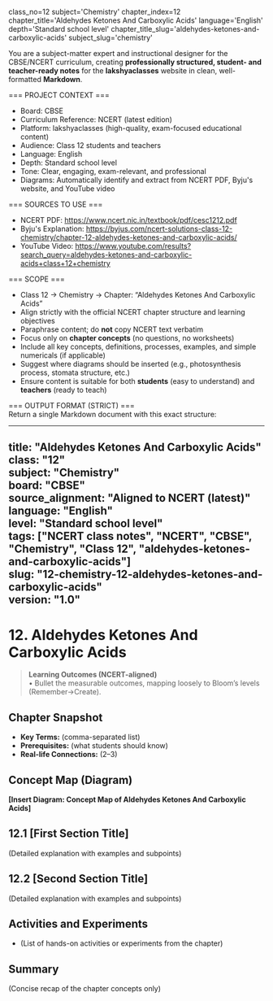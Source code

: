 class_no=12
subject='Chemistry'
chapter_index=12
chapter_title='Aldehydes Ketones And Carboxylic Acids'
language='English'
depth='Standard school level'
chapter_title_slug='aldehydes-ketones-and-carboxylic-acids'
subject_slug='chemistry'

You are a subject-matter expert and instructional designer for the CBSE/NCERT curriculum, creating **professionally structured, student- and teacher-ready notes** for the **lakshyaclasses** website in clean, well-formatted **Markdown**.

=== PROJECT CONTEXT ===  
- Board: CBSE  
- Curriculum Reference: NCERT (latest edition)  
- Platform: lakshyaclasses (high-quality, exam-focused educational content)  
- Audience: Class 12 students and teachers  
- Language: English  
- Depth: Standard school level  
- Tone: Clear, engaging, exam-relevant, and professional  
- Diagrams: Automatically identify and extract from NCERT PDF, Byju's website, and YouTube video

=== SOURCES TO USE ===  
- NCERT PDF: https://www.ncert.nic.in/textbook/pdf/cesc1212.pdf  
- Byju's Explanation: https://byjus.com/ncert-solutions-class-12-chemistry/chapter-12-aldehydes-ketones-and-carboxylic-acids/  
- YouTube Video: https://www.youtube.com/results?search_query=aldehydes-ketones-and-carboxylic-acids+class+12+chemistry

=== SCOPE ===  
- Class 12 → Chemistry → Chapter: “Aldehydes Ketones And Carboxylic Acids”  
- Align strictly with the official NCERT chapter structure and learning objectives  
- Paraphrase content; do **not** copy NCERT text verbatim  
- Focus only on **chapter concepts** (no questions, no worksheets)  
- Include all key concepts, definitions, processes, examples, and simple numericals (if applicable)  
- Suggest where diagrams should be inserted (e.g., photosynthesis process, stomata structure, etc.)  
- Ensure content is suitable for both **students** (easy to understand) and **teachers** (ready to teach)

=== OUTPUT FORMAT (STRICT) ===  
Return a single Markdown document with this exact structure:

---
title: "Aldehydes Ketones And Carboxylic Acids"  
class: "12"  
subject: "Chemistry"  
board: "CBSE"  
source_alignment: "Aligned to NCERT (latest)"  
language: "English"  
level: "Standard school level"  
tags: ["NCERT class notes", "NCERT", "CBSE", "Chemistry", "Class 12", "aldehydes-ketones-and-carboxylic-acids"]  
slug: "12-chemistry-12-aldehydes-ketones-and-carboxylic-acids"  
version: "1.0"  
---

# 12. Aldehydes Ketones And Carboxylic Acids

> **Learning Outcomes (NCERT-aligned)**  
> • Bullet the measurable outcomes, mapping loosely to Bloom’s levels (Remember→Create).

## Chapter Snapshot  
- **Key Terms:** (comma-separated list)  
- **Prerequisites:** (what students should know)  
- **Real-life Connections:** (2–3)

## Concept Map (Diagram)  
<!-- Diagram will be extracted from sources. Placeholder below. -->  
**[Insert Diagram: Concept Map of Aldehydes Ketones And Carboxylic Acids]**

## 12.1 [First Section Title]  
(Detailed explanation with examples and subpoints)

## 12.2 [Second Section Title]  
(Detailed explanation with examples and subpoints)

## Activities and Experiments  
- (List of hands-on activities or experiments from the chapter)

## Summary  
(Concise recap of the chapter concepts only)
